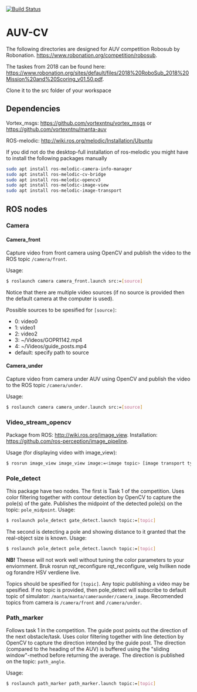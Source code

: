 [![Build Status](https://travis-ci.com/vortexntnu/auv-cv.svg?branch=master)](https://travis-ci.com/vortexntnu/auv-cv)
# AUV-CV
The following directories are designed for AUV competition Robosub by Robonation. https://www.robonation.org/competition/robosub.

The taskes from 2018 can be found here: https://www.robonation.org/sites/default/files/2018%20RoboSub_2018%20Mission%20and%20Scoring_v01.50.pdf.

Clone it to the src folder of your workspace

## Dependencies 

Vortex_msgs: https://github.com/vortexntnu/vortex_msgs or https://github.com/vortexntnu/manta-auv

ROS-melodic: http://wiki.ros.org/melodic/Installation/Ubuntu

If you did not do the desktop-full installation of ros-melodic you might have to install the following packages manually
```sh
sudo apt install ros-melodic-camera-info-manager
sudo apt install ros-melodic-cv-bridge
sudo apt install ros-melodic-opencv3
sudo apt install ros-melodic-image-view
sudo apt install ros-melodic-image-transport

```

## ROS nodes

### Camera

#### Camera_front
Capture video from front camera using OpenCV and publish the video to the ROS topic `/camera/front`. 

Usage:
```bash
$ roslaunch camera camera_front.launch src:=[source]
```
Notice that there are multiple video sources (if no source is provided then the default camera at the computer is used).

Possible sources to be spesified for `[source]`:
- 0: video0
- 1: video1
- 2: video2
- 3: ~/Videos/GOPR1142.mp4
- 4: ~/Videos/guide_posts.mp4
- default: specify path to source

#### Camera_under
Capture video from camera under AUV using OpenCV and publish the video to the ROS topic `/camera/under`. 

Usage:
```bash
$ roslaunch camera camera_under.launch src:=[source]
```

### Video_stream_opencv
Package from ROS: http://wiki.ros.org/image_view.
Installation: https://github.com/ros-perception/image_pipeline.

Usage (for displaying video with image_view):
```bash
$ rosrun image_view image_view image:=<image topic> [image transport type]
```

### Pole_detect
This package have two nodes. The first is Task 1 of the competition. Uses color filtering together with contour detection by OpenCV to capture the pole(s) of the gate. 
Publishes the midpoint of the detected pole(s) on the topic: `pole_midpoint`.
Usage: 
```bash
$ roslaunch pole_detect gate_detect.launch topic:=[topic]
```
The second is detecting a pole and showing distance to it granted that the real-object size is known. 
Usage:
```bash
$ roslaunch pole_detect pole_detect.launch topic:=[topic]
```
**NB!** Theese will not work well without tuning the color parameters to your enviornment. Bruk rosrun rqt_reconfigure rqt_reconfigure, velg hvilken node og forandre HSV verdiene live. 

Topics should be spesified for `[topic]`. Any topic publishing a video may be spesified.
If no topic is provided, then pole_detect will subscribe to default topic of simulator: `/manta/manta/cameraunder/camera_image`.
Recomended topics from camera is `/camera/front` and `/camera/under`.

### Path_marker
Follows task 1 in the competition. The guide post points out the direction of the next obstacle/task. Uses color filtering together with line detection by OpenCV to capture the direction intended by the guide post. The direction (compared to the heading of the AUV) is buffered using the "sliding window"-method before returning the average.
The direction is published on the topic: `path_angle`.

Usage: 
```bash
$ roslaunch path_marker path_marker.launch topic:=[topic]
```
